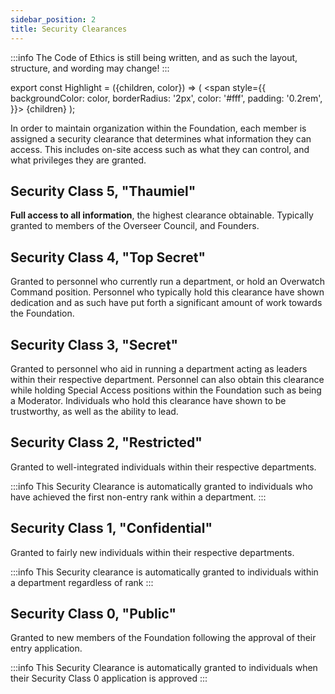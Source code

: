 ```yaml
---
sidebar_position: 2
title: Security Clearances
---
```


:::info
The Code of Ethics is still being written, and as such the layout, structure, and wording may change!
:::

export const Highlight = ({children, color}) => (
<span
style={{
      backgroundColor: color,
      borderRadius: '2px',
      color: '#fff',
      padding: '0.2rem',
    }}>
{children}
</span>
);

In order to maintain organization within the Foundation, each member is assigned a security clearance that determines what information they can access. This includes on-site access such as what they can control, and what privileges they are granted.

## <Highlight color="#070707">Security Class 5,</Highlight> "Thaumiel"
**Full access to all information**, the highest clearance obtainable. Typically granted to members of the Overseer Council, and Founders.

## <Highlight color="#a51b20">Security Class 4,</Highlight> "Top Secret"
Granted to personnel who currently run a department, or hold an Overwatch Command position. Personnel who typically hold this clearance have shown dedication and as such have put forth a significant amount of work towards the Foundation. 

## <Highlight color="#5197dd">Security Class 3,</Highlight> "Secret"
Granted to personnel who aid in running a department acting as leaders within their respective department. Personnel can also obtain this clearance while holding Special Access positions within the Foundation such as being a Moderator. Individuals who hold this clearance have shown to be trustworthy, as well as the ability to lead.

## <Highlight color="#3e8c48">Security Class 2,</Highlight> "Restricted"
Granted to well-integrated individuals within their respective departments.

:::info
This Security Clearance is automatically granted to individuals who have achieved the first non-entry rank within a department. 
:::
## <Highlight color="#5dcd6b">Security Class 1,</Highlight> "Confidential"
Granted to fairly new individuals within their respective departments.

:::info
This Security clearance is automatically granted to individuals within a department regardless of rank
:::
## <Highlight color="#51bd9a">Security Class 0,</Highlight> "Public"
Granted to new members of the Foundation following the approval of their entry application.

:::info
This Security Clearance is automatically granted to individuals when their Security Class 0 application is approved
:::